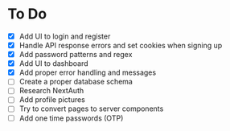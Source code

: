 # To Do

- [x] Add UI to login and register
- [x] Handle API response errors and set cookies when signing up
- [x] Add password patterns and regex
- [x] Add UI to dashboard
- [x] Add proper error handling and messages
- [ ] Create a proper database schema
- [ ] Research NextAuth
- [ ] Add profile pictures
- [ ] Try to convert pages to server components
- [ ] Add one time passwords (OTP)
